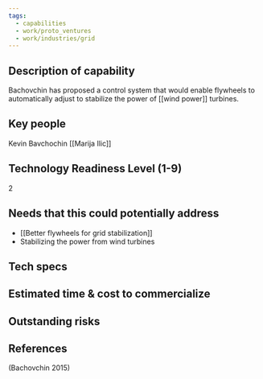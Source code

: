 ```yaml
---
tags:
  - capabilities
  - work/proto_ventures
  - work/industries/grid
---
```

## Description of capability
Bachovchin has proposed a control system that would enable flywheels to automatically adjust to stabilize the power of [[wind power]] turbines.


## Key people
Kevin Bavchochin
[[Marija Ilic]]

## Technology Readiness Level (1-9)
2

## Needs that this could potentially address
- [[Better flywheels for grid stabilization]]
- Stabilizing the power from wind turbines

## Tech specs


## Estimated time & cost to commercialize


## Outstanding risks


## References
(Bachovchin 2015)